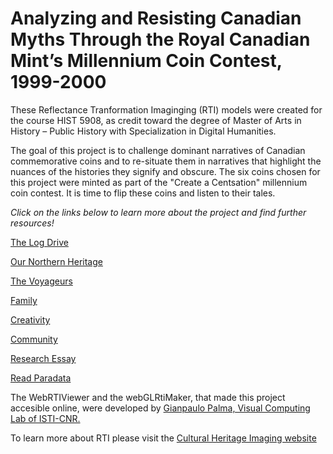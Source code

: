 # Analyzing and Resisting Canadian Myths Through the Royal Canadian Mint’s Millennium Coin Contest, 1999-2000

These Reflectance Tranformation Imaginging (RTI) models were created for the course HIST 5908, as credit toward the degree of Master of Arts in History – Public History with Specialization in Digital Humanities.

The goal of this project is to challenge dominant narratives of Canadian commemorative coins and to re-situate them in narratives that highlight the nuances of the histories they signify and obscure. The six coins chosen for this project were minted as part of the "Create a Centsation" millennium coin contest. It is time to flip these coins and listen to their tales.

*Click on the links below to learn more about the project and find further resources!*
 
[The Log Drive](the_log_drive_coin.md)

[Our Northern Heritage](our_northern_heritage_coin.md)

[The Voyageurs](the-voyageurs-coin.md)

[Family](family_coin.md)

[Creativity](creativity_coin.md)

[Community](community_coin.md)

[Research Essay](the_essay.md)

[Read Paradata](paradata.md) 


The WebRTIViewer and the webGLRtiMaker, that made this project accesible online, were developed by [Gianpaulo Palma, Visual Computing Lab of ISTI-CNR.](http://vcg.isti.cnr.it/rti/webviewer.php) 

To learn more about RTI please visit the [Cultural Heritage Imaging website](http://culturalheritageimaging.org/Technologies/RTI/)
